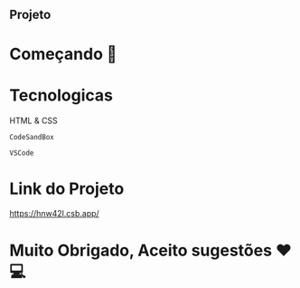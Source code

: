 ## Projeto

# Começando 🚀

# Tecnologicas

HTML & CSS

```
CodeSandBox
```
```
VSCode
```

# Link do Projeto 
https://hnw42l.csb.app/


# Muito Obrigado, Aceito sugestões ❤️💻
